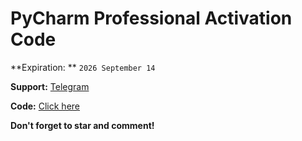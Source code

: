 # PyCharm Professional Activation Code

**Expiration: ** ``2026 September 14``

**Support:** [Telegram](https://t.me/icofaq)

**Code:** [Click here](https://github.com/icosoft-uz/pycharm-activation-code/blob/main/code.txt)

**Don't forget to star and comment!**
